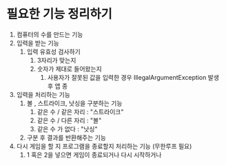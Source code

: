 # 필요한 기능 정리하기

1. 컴퓨터의 수를 만드는 기능
2. 입력을 받는 기능
    1. 입력 유효성 검사하기
        1. 3자리가 맞는지
        2. 숫자가 제대로 들어왔는지
            1. 사용자가 잘못된 값을 입력한 경우 IllegalArgumentException 발생 후 앱 종
3. 입력을 처리하는 기능
    1. 볼 , 스트라이크, 낫싱을 구분하는 기능
        1. 같은 수 / 같은 자리 : "스트라이크"
        2. 같은 수 / 다른 자리 : "볼"
        3. 같은 수 가 없다 : "낫싱"
    2. 구분 후 결과를 반환해주는 기능
4. 다시 게임을 할 지 프로그램을 종료할지 처리하는 기능 (무한루프 필요)
    1. 1 혹은 2을 넣으면 게임이 종료되거나 다시 시작하거나
